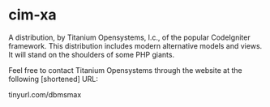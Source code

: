 cim-xa
======

A distribution, by Titanium Opensystems, l.c., of the popular CodeIgniter framework. This distribution includes modern alternative models and views. It will stand on the shoulders of some PHP giants. 

Feel free to contact Titanium Opensystems through the website at the following [shortened] URL:

tinyurl.com/dbmsmax
